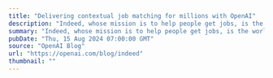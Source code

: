 ```yaml
---
title: "Delivering contextual job matching for millions with OpenAI"
description: "Indeed, whose mission is to help people get jobs, is the world’s #1 job site. Over 350 million unique visitors come to Indeed every month to connect with more than 3.5 million employers and over 32 million jobs. But what’s more is that every three seconds someone gets hired on Indeed."
summary: "Indeed, whose mission is to help people get jobs, is the world’s #1 job site. Over 350 million unique visitors come to Indeed every month to connect with more than 3.5 million employers and over 32 million jobs. But what’s more is that every three seconds someone gets hired on Indeed."
pubDate: "Thu, 15 Aug 2024 07:00:00 GMT"
source: "OpenAI Blog"
url: "https://openai.com/blog/indeed"
thumbnail: ""
---
```



